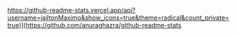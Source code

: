 https://github-readme-stats.vercel.app/api?username=jailtonMaximo&show_icons=true&theme=radical&count_private=true)](https://github.com/anuraghazra/github-readme-stats
